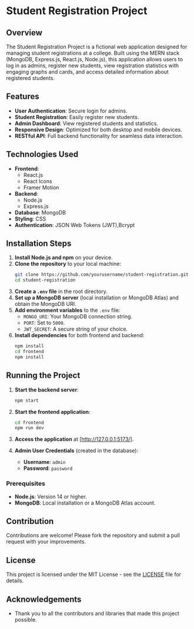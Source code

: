 # Student Registration Project

## Overview

The Student Registration Project is a fictional web application designed for managing student registrations at a college. Built using the MERN stack (MongoDB, Express.js, React.js, Node.js), this application allows users to log in as admins, register new students, view registration statistics with engaging graphs and cards, and access detailed information about registered students.

## Features

- **User Authentication**: Secure login for admins.
- **Student Registration**: Easily register new students.
- **Admin Dashboard**: View registered students and statistics.
- **Responsive Design**: Optimized for both desktop and mobile devices.
- **RESTful API**: Full backend functionality for seamless data interaction.

## Technologies Used

- **Frontend**: 
  - React.js
  - React Icons
  - Framer Motion
- **Backend**: 
  - Node.js
  - Express.js
- **Database**: MongoDB
- **Styling**: CSS
- **Authentication**: JSON Web Tokens (JWT),Bcrypt

## Installation Steps

1. **Install Node.js and npm** on your device.
2. **Clone the repository** to your local machine:
    ```bash
    git clone https://github.com/yourusername/student-registration.git
    cd student-registration
    ```
3. **Create a `.env` file** in the root directory.
4. **Set up a MongoDB server** (local installation or MongoDB Atlas) and obtain the MongoDB URI.
5. **Add environment variables** to the `.env` file:
    - `MONGO_URI`: Your MongoDB connection string.
    - `PORT`: Set to `5000`.
    - `JWT_SECRET`: A secure string of your choice.
6. **Install dependencies** for both frontend and backend:
    ```bash
    npm install
    cd frontend
    npm install
    ```

## Running the Project

1. **Start the backend server**:
    ```bash
    npm start
    ```
2. **Start the frontend application**:
    ```bash
    cd frontend
    npm run dev
    ```
3. **Access the application** at [http://127.0.0.1:5173/].

4. **Admin User Credentials** (created in the database):
    - **Username**: `admin`
    - **Password**: `password`

### Prerequisites

- **Node.js**: Version 14 or higher.
- **MongoDB**: Local installation or a MongoDB Atlas account.

## Contribution

Contributions are welcome! Please fork the repository and submit a pull request with your improvements.

## License

This project is licensed under the MIT License - see the [LICENSE](LICENSE) file for details.

## Acknowledgements

- Thank you to all the contributors and libraries that made this project possible.
